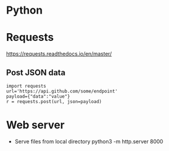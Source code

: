 # Python

# Requests
https://requests.readthedocs.io/en/master/

## Post JSON data
```
import requests
url='https://api.github.com/some/endpoint'
payload={"data":"value"}
r = requests.post(url, json=payload)
```

# Web server
* Serve files from local directory
python3 -m http.server 8000
